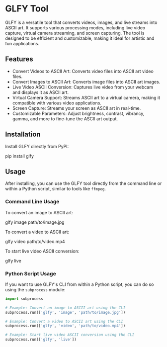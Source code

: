 # GLFY Tool

GLFY is a versatile tool that converts videos, images, and live streams into ASCII art. It supports various processing modes, including live video capture, virtual camera streaming, and screen capturing. The tool is designed to be efficient and customizable, making it ideal for artistic and fun applications.

## Features

- Convert Videos to ASCII Art: Converts video files into ASCII art video files.
- Convert Images to ASCII Art: Converts image files into ASCII art images.
- Live Video ASCII Conversion: Captures live video from your webcam and displays it as ASCII art.
- Virtual Camera Support: Streams ASCII art to a virtual camera, making it compatible with various video applications.
- Screen Capture: Streams your screen as ASCII art in real-time.
- Customizable Parameters: Adjust brightness, contrast, vibrancy, gamma, and more to fine-tune the ASCII art output.

## Installation

Install GLFY directly from PyPI:

pip install glfy

## Usage

After installing, you can use the GLFY tool directly from the command line or within a Python script, similar to tools like `ffmpeg`.

### Command Line Usage

To convert an image to ASCII art:

glfy image path/to/image.jpg

To convert a video to ASCII art:

glfy video path/to/video.mp4

To start live video ASCII conversion:

glfy live

### Python Script Usage

If you want to use GLFY's CLI from within a Python script, you can do so using the `subprocess` module:

```python
import subprocess

# Example: Convert an image to ASCII art using the CLI
subprocess.run(['glfy', 'image', 'path/to/image.jpg'])

# Example: Convert a video to ASCII art using the CLI
subprocess.run(['glfy', 'video', 'path/to/video.mp4'])

# Example: Start live video ASCII conversion using the CLI
subprocess.run(['glfy', 'live'])
